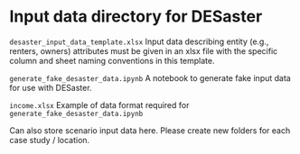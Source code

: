 # Input data directory for DESaster

`desaster_input_data_template.xlsx` Input data describing entity (e.g., renters, owners) attributes must be given in an xlsx file with the specific column and sheet naming conventions in this template.

`generate_fake_desaster_data.ipynb` A notebook to generate fake input data for use with DESaster.

`income.xlsx` Example of data format required for `generate_fake_desaster_data.ipynb`

Can also store scenario input data here. Please create new folders for each case study / location.

